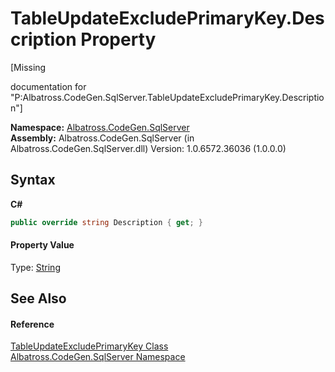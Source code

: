 # TableUpdateExcludePrimaryKey.Description Property 
 

\[Missing <summary> documentation for "P:Albatross.CodeGen.SqlServer.TableUpdateExcludePrimaryKey.Description"\]

**Namespace:**&nbsp;<a href="9727DDEC.md">Albatross.CodeGen.SqlServer</a><br />**Assembly:**&nbsp;Albatross.CodeGen.SqlServer (in Albatross.CodeGen.SqlServer.dll) Version: 1.0.6572.36036 (1.0.0.0)

## Syntax

**C#**<br />
``` C#
public override string Description { get; }
```


#### Property Value
Type: <a href="http://msdn2.microsoft.com/en-us/library/s1wwdcbf" target="_blank">String</a>

## See Also


#### Reference
<a href="5614C429.md">TableUpdateExcludePrimaryKey Class</a><br /><a href="9727DDEC.md">Albatross.CodeGen.SqlServer Namespace</a><br />